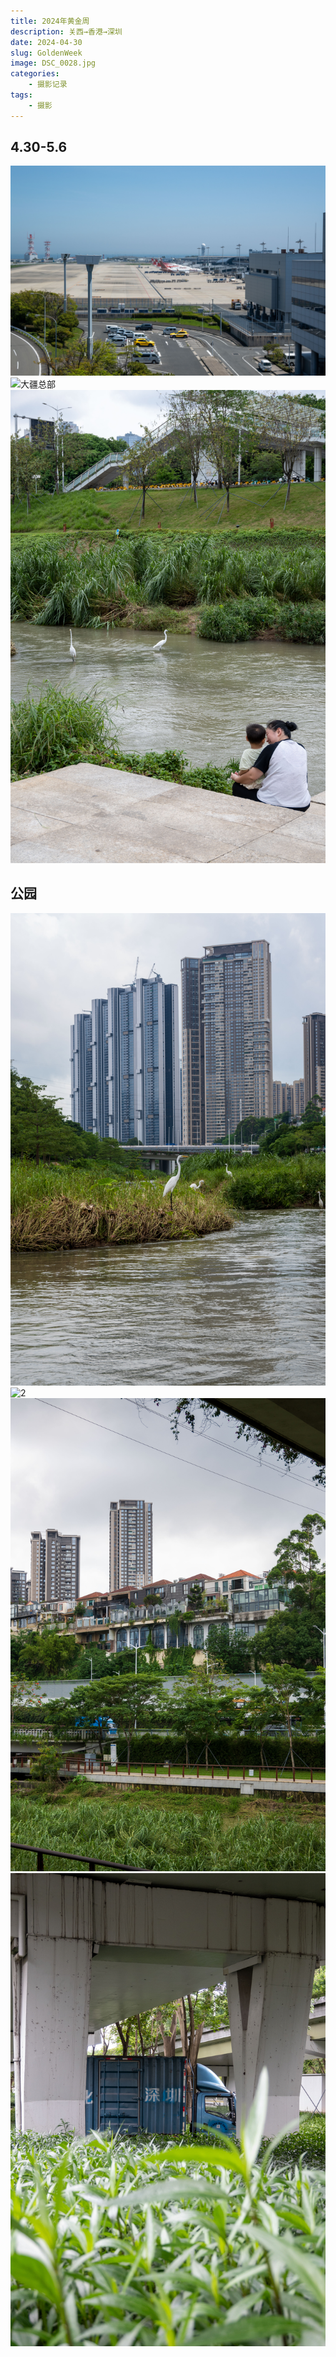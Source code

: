 ```yaml
---
title: 2024年黄金周
description: 关西→香港→深圳
date: 2024-04-30
slug: GoldenWeek
image: DSC_0028.jpg
categories:
    - 摄影记录
tags:
    - 摄影
---
```

## 4.30-5.6
![关西机场](DSC_0028.jpg)
![大疆总部](DSC_0051.jpg) ![母子](DSC_0068.jpg)
## 公园
![1](DSC_0071.jpg) ![2](DSC_0074.jpg)
![3](DSC_0081.jpg) ![4](DSC_0097.jpg)
